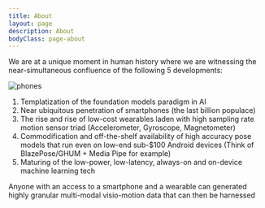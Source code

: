 ```yaml
---
title: About
layout: page
description: About
bodyClass: page-about
---
```


We are at a unique moment in human history where we are witnessing the near-simultaneous confluence of the following 5 developments:

![phones](/images/thom-holmes-Lrfw0U_o9I0-unsplash.jpg)

1. Templatization of the foundation models paradigm in AI
2. Near ubiquitous penetration of smartphones (the last billion populace)
3. The rise and rise of low-cost wearables laden with high sampling rate motion sensor triad (Accelerometer, Gyroscope, Magnetometer)
4. Commodification and off-the-shelf availability of high accuracy pose models that run even on low-end sub-$100 Android devices (Think of BlazePose/GHUM + Media Pipe for example)
5. Maturing of the low-power, low-latency, always-on and on-device machine learning tech

Anyone with an access to a smartphone and a wearable can generated highly granular multi-modal visio-motion data that can then be harnessed 
